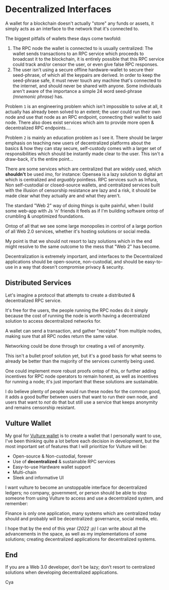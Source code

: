 <h1 id="decentralized_interfaces">Decentralized Interfaces</h1>


A wallet for a blockchain doesn't actually "store" any funds or assets, it simply acts
as an interface to the network that it's connected to.

The biggest pitfalls of wallets these days come twofold:

1. The RPC node the wallet is connected to is usually centralized: The wallet sends
transactions to an RPC service which proceeds to broadcast it to the blockchain,
it is entirely possible that this RPC service could track and/or censor the user,
or even give false RPC responses.
2. The user isn't using a secure offline hardware-wallet to secure their seed-phrase, of which all the
keypairs are derived. In order to keep the seed-phrase safe, it must never touch any machine
that's connected to the internet, and should never be shared with anyone. Some individuals
aren't aware of the importance a simple 24 word seed-phrase *(mnemonic phrase)* has.

Problem `1` is an engineering problem which isn't impossible to solve at all, it actually has already been
solved to an extent; the user could run their own node and use that node as an RPC endpoint, connecting
their wallet to said node. There also does exist services which aim to provide more open & decentralized
RPC endpoints....

Problem `2` is mainly an education problem as I see it. There should be larger emphasis on
teaching new users of decentralized platforms about the basics & how they can stay secure, self-custody comes with a larger set of responsibilities
which should be instantly made clear to the user. This isn't a draw-back, it's the entire point... 

There are some services which are centralized that are widely used, which **shouldn't** be used *imo*, for instance: Opensea is a lazy solution
to digital art which is centralized and *arguably* pointless. RPC services such as Infura, Non self-custodial or closed-source wallets, and
centralized services built with the illusion of censorship resistance are lazy and a risk, it should be made clear what they actually are and what
they aren't.

The standard "Web 2" way of doing things is quite painful, when I build some web-app with Js 'n'
friends it feels as if I'm building software ontop of crumbling & unoptimized foundations.

Ontop of all that we see some large monopolies in control of a large portion of all Web 2.0
services, whether it's hosting solutions or social media.

My point is that we should not resort to lazy solutions which in the end might resolve to the
same outcome to the mess that "Web 2" has become.

Decentralization is extremely important, and interfaces to the Decentralized applications should be open-source, non-custodial, and should be easy-to-use in a way that
doesn't compromise privacy & security.

<h2 id="distributed_services">Distributed Services</h2>

Let's imagine a protocol that attempts to create a distributed & decentralized RPC service.

It's free for the users, the people running the RPC nodes do it simply because the cost of 
running the node is worth having a decentralized solution to access decentralized networks for.

A wallet can send a transaction, and gather "receipts" from multiple nodes, making sure that
all RPC nodes return the same value.

Networking could be done through tor creating a veil of anonymity.

This isn't a bullet proof solution yet, but it's a good basis for what seems to already be
better than the majority of the services currently being used.

One could implement more robust proofs ontop of this, or further adding incentives for RPC
node operators to remain honest, as well as incentives for running a node; it's just important
that these solutions are sustainable.

I do believe plenty of people would run these nodes for the common good, it adds a good buffer
between users that want to run their own node, and users that want to *not* do that but still
use a service that keeps anonymity and remains censorship resistant.

<h2 id="vulture_wallet">Vulture Wallet</h2>

My goal for [Vulture wallet](https://vulturewallet.net) is to create a wallet that I personally want to use, I've been
thinking quite a lot before each decision in development, but the most important set of
features that I will prioritize for Vulture will be:

* Open-source & Non-custodial, forever
* Use of **decentralized** & sustainable RPC services
* Easy-to-use Hardware wallet support
* Multi-chain
* Sleek and informative UI

I want vulture to become an unstoppable interface for decentralized ledgers; no company,
government, or person should be able to stop someone from using Vulture to access
and use a decentralized system, and remember:

Finance is only one application, many systems which are centralized today should and
probably will be decentralized: governance, social media, etc.

I hope that by the end of this year *(2022 :p)* I can write about all the advancements in
the space, as well as my implementations of some solutions; creating decentralized applications for decentralized systems.

## End
If you are a Web 3.0 developer, don't be lazy; don't resort to centralized solutions when
developing decentralized applications.

Cya